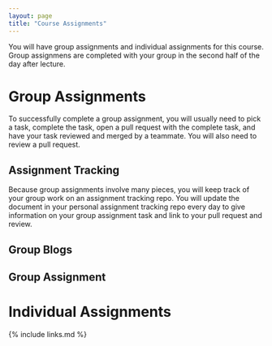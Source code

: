 ```yaml
---
layout: page
title: "Course Assignments"
---
```


You will have group assignments and individual assignments for this course. Group assignmens are completed with your group in the second half of the day after lecture.


# Group Assignments

To successfully complete a group assignment, you will usually need to pick a task, complete the task, open a pull request with the complete task, and have your task reviewed and merged by a teammate. You will also need to review a pull request. 

## Assignment Tracking

Because group assignments involve many pieces, you will keep track of your group work on an assignment tracking repo. 
You will update the document in your personal assignment tracking repo every day to give information on your group assignment task and link to your pull request and 
review.

## Group Blogs


## Group Assignment 

# Individual Assignments

{% include links.md %}
